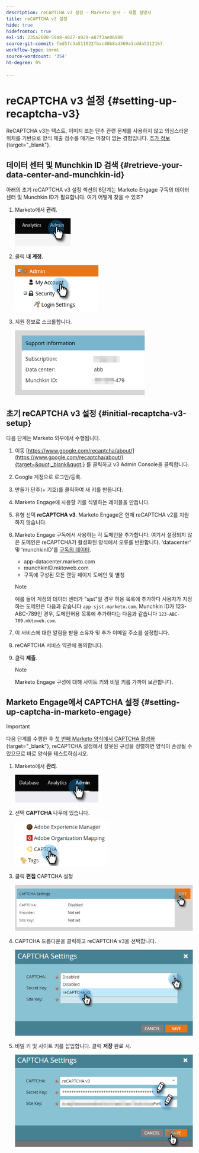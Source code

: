 ```yaml
---
description: reCAPTCHA v3 설정 - Marketo 문서 - 제품 설명서
title: reCAPTCHA v3 설정
hide: true
hidefromtoc: true
exl-id: 235a2688-59a8-4827-a929-a07f3ae06988
source-git-commit: fed5fc3a511022fbac40b8ad369a1cdda5112167
workflow-type: tm+mt
source-wordcount: '354'
ht-degree: 0%

---
```


# reCAPTCHA v3 설정 {#setting-up-recaptcha-v3}

ReCAPTCHA v3는 텍스트, 이미지 또는 단추 관련 문제를 사용하지 않고 의심스러운 위치를 기반으로 양식 제출 점수를 매기는 마찰이 없는 경험입니다. [추가 정보](https://developers.google.com/search/blog/2018/10/introducing-recaptcha-v3-new-way-to){target=&quot;_blank&quot;}.

## 데이터 센터 및 Munchkin ID 검색 {#retrieve-your-data-center-and-munchkin-id}

아래의 초기 reCAPTCHA v3 설정 섹션의 6단계는 Marketo Engage 구독의 데이터 센터 및 Munchkin ID가 필요합니다. 여기 어떻게 찾을 수 있죠?

1. Marketo에서 **관리**.

   ![](assets/setting-up-recaptcha-v3-1.png)

1. 클릭 **내 계정**.

   ![](assets/setting-up-recaptcha-v3-2.png)

1. 지원 정보로 스크롤합니다.

   ![](assets/setting-up-recaptcha-v3-3.png)

## 초기 reCAPTCHA v3 설정 {#initial-recaptcha-v3-setup}

다음 단계는 Marketo 외부에서 수행됩니다.

1. 이동 [https://www.google.com/recaptcha/about/](https://www.google.com/recaptcha/about/){target=&quot;_blank&quot;} 를 클릭하고 v3 Admin Console을 클릭합니다.

1. Google 계정으로 로그인/등록.

1. 만들기 단추(+ 기호)를 클릭하여 새 키를 만듭니다.

1. Marketo Engage에 사용할 키를 식별하는 레이블을 만듭니다.

1. 유형 선택 **reCAPTCHA v3**. Marketo Engage은 현재 reCAPTCHA v2를 지원하지 않습니다.

1. Marketo Engage 구독에서 사용하는 각 도메인을 추가합니다. 여기서 설정되지 않은 도메인은 reCAPTCHA가 활성화된 양식에서 오류를 반환합니다. &#39;datacenter&#39; 및 &#39;munchkinID&#39;를 [구독의 데이터](#retrieve-your-data-center-and-munchkin-id).

   * app-datacenter.marketo.com
   * munchkinID.mktoweb.com
   * 구독에 구성된 모든 랜딩 페이지 도메인 및 별칭

   >[!NOTE]
   >
   >예를 들어 계정의 데이터 센터가 &quot;sjst&quot;일 경우 허용 목록에 추가하다 사용자가 지정하는 도메인은 다음과 같습니다 `app-sjst.marketo.com`. Munchkin ID가 123-ABC-789인 경우, 도메인허용 목록에 추가하다는 다음과 같습니다 `123-ABC-789.mktoweb.com`.

1. 이 서비스에 대한 알림을 받을 소유자 및 추가 이메일 주소를 설정합니다.

1. reCAPTCHA 서비스 약관에 동의합니다.

1. 클릭 **제출**.

   >[!NOTE]
   >
   >Marketo Engage 구성에 대해 사이트 키와 비밀 키를 가까이 보관합니다.

## Marketo Engage에서 CAPTCHA 설정 {#setting-up-captcha-in-marketo-engage}

>[!IMPORTANT]
>
>다음 단계를 수행한 후 [첫 번째 Marketo 양식에서 CAPTCHA 활성화](/help/marketo/product-docs/demand-generation/forms/using-captcha/enable-captcha-in-marketo-forms.md){target=&quot;_blank&quot;}, reCAPTCHA 설정에서 잘못된 구성을 정렬하면 양식이 손상될 수 있으므로 바로 양식을 테스트하십시오.

1. Marketo에서 **관리**.

   ![](assets/setting-up-recaptcha-v3-4.png)

1. 선택 **CAPTCHA** 나무에 있습니다.

   ![](assets/setting-up-recaptcha-v3-5.png)

1. 클릭 **편집** CAPTCHA 설정

   ![](assets/setting-up-recaptcha-v3-6.png)

1. CAPTCHA 드롭다운을 클릭하고 reCAPTCHA v3을 선택합니다.

   ![](assets/setting-up-recaptcha-v3-7.png)

1. 비밀 키 및 사이트 키를 삽입합니다. 클릭 **저장** 완료 시.

   ![](assets/setting-up-recaptcha-v3-8.png)
